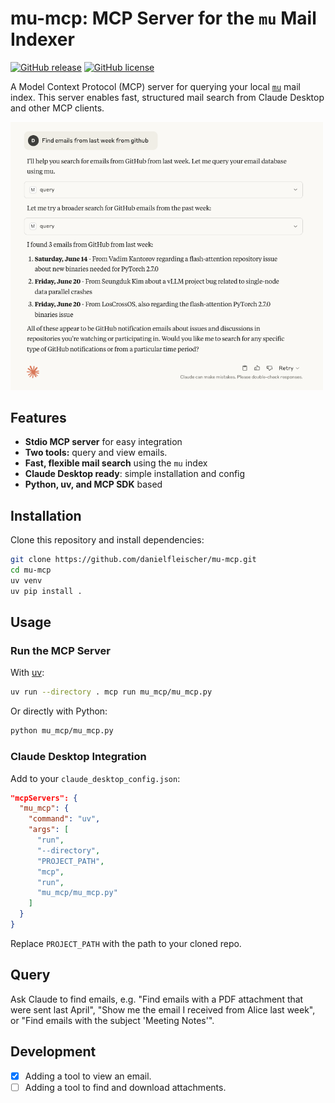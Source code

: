 
# mu-mcp: MCP Server for the `mu` Mail Indexer

[![GitHub release](https://img.shields.io/github/v/release/danielfleischer/mu-mcp)](https://github.com/danielfleischer/mu-mcp/releases)
[![GitHub license](https://img.shields.io/github/license/danielfleischer/mu-mcp?color=blue)](https://github.com/danielfleischer/mu-mcp/blob/master/LICENSE)

A Model Context Protocol (MCP) server for querying your local [`mu`](https://www.djcbsoftware.nl/code/mu/) mail index. This server enables fast, structured mail search from Claude Desktop and other MCP clients.

<img src="assets/claude-screenshot.png" width="500"/>

## Features

- **Stdio MCP server** for easy integration
- **Two tools:** query and view emails.
- **Fast, flexible mail search** using the `mu` index
- **Claude Desktop ready**: simple installation and config
- **Python, uv, and MCP SDK** based

## Installation

Clone this repository and install dependencies:

```sh
git clone https://github.com/danielfleischer/mu-mcp.git
cd mu-mcp
uv venv
uv pip install .
```

## Usage

### Run the MCP Server

With [uv](https://github.com/astral-sh/uv):

```sh
uv run --directory . mcp run mu_mcp/mu_mcp.py
```

Or directly with Python:

```sh
python mu_mcp/mu_mcp.py
```

### Claude Desktop Integration

Add to your `claude_desktop_config.json`:

```json
"mcpServers": {
  "mu_mcp": {
    "command": "uv",
    "args": [
      "run",
      "--directory",
      "PROJECT_PATH",
      "mcp",
      "run",
      "mu_mcp/mu_mcp.py"
    ]
  }
}
```

Replace `PROJECT_PATH` with the path to your cloned repo.

## Query

Ask Claude to find emails, e.g. "Find emails with a PDF attachment that were sent last April", "Show me the email I received from Alice last week", or "Find emails with the subject 'Meeting Notes'".

## Development

- [x] Adding a tool to view an email.
- [ ] Adding a tool to find and download attachments.
